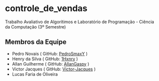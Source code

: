 # controle_de_vendas
Trabalho Avaliativo de Algorítimos e Laboratório de Programação - Ciência da Computação (3º Semestre)

## Membros da Equipe
- Pedro Novais ( GitHub: [PedroSmaxY](https://github.com/PedroSmaxY) )
- Henry da Silva ( GitHub: [1Hxnry](https://github.com/1Hxnry) )
- Allan Guilherme ( GitHub: [AllanGaspy](https://github.com/AllanGaspy) )
- Victor Jacques ( GitHub: [Victor-Jacques](https://github.com/Victor-Jacques) )
- Lucas Faria de Oliveira
